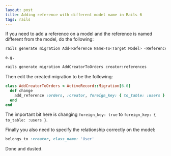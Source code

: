 ```yaml
---
layout: post
title: Adding reference with different model name in Rails 6
tags: rails
---
```


If you need to add a reference on a model and the reference
is named different from the model, do the following:

``` bash
rails generate migration Add<Reference Name>To<Target Model> <Reference name>:references

e.g.

rails generate migration AddCreatorToOrders creator:references
```

Then edit the created migration to be the following:

``` ruby
class AddCreatorToOrders < ActiveRecord::Migration[6.0]
  def change
    add_reference :orders, :creator, foreign_key: { to_table: :users }
  end
end
```

The important bit here is changing `foreign_key: true` to
`foreign_key: { to_table: :users }`.

Finally you also need to specify the relationship correctly on the model:

``` ruby
belongs_to :creator, class_name: 'User'
```

Done and dusted.
